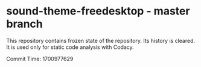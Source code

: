 # sound-theme-freedesktop - master branch

This repository contains frozen state of the repository.
Its history is cleared. It is used only for static code
analysis with Codacy.

Commit Time: 1700977629